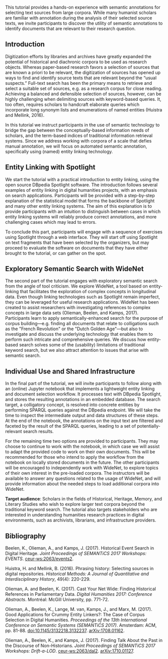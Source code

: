 This tutorial provides a hands-on experience with semantic annotations for selecting text sources from large corpora. While many humanist scholars are familiar with annotation during the analysis of their selected source texts, we invite participants to discover the utility of semantic annotations to identify documents that are relevant to their research question.

## Introduction
Digitization efforts by libraries and archives have greatly expanded the potential of historical and diachronic corpora to be used as research objects. Whereas paper-based research favors a selection of sources that are known a priori to be relevant, the digitization of sources has opened up ways to find and identify source texts that are relevant beyond the “usual suspects.” Full-text search has been the primary means to retrieve and select a suitable set of sources, e.g. as a research corpus for close reading. Achieving a balanced and defensible selection of sources, however, can be highly challenging when delimiting sources with keyword-based queries. It, too often, requires scholars to handcraft elaborate queries which incorporate long synonym lists and enumerations of named entities (Huistra and Mellink, 2016).

In this tutorial we instruct participants in the use of semantic technology to bridge the gap between the conceptually-based information needs of scholars, and the term-based indices of traditional information retrieval systems. Since we address working with corpora of a scale that defies manual annotation, we will focus on automated semantic annotation, specifically using (named) entity linking technology.

## Entity Linking with Spotlight
We start the tutorial with a practical introduction to entity linking, using the open source DBpedia Spotlight software. The introduction follows several examples of entity linking in digital humanities projects, with an emphasis on search applications. Participants will be provided with a step-by-step explanation of the statistical model that forms the backbone of Spotlight and many other entity linking systems. The aim of this explanation is to provide participants with an intuition to distinguish between cases in which entity linking systems will reliably produce correct annotations, and more challenging cases which may lead to errors.

To conclude this part, participants will engage with a sequence of exercises using Spotlight through a web interface. They will start off using Spotlight on text fragments that have been selected by the organizers, but may proceed to evaluate the software on documents that they have either brought to the tutorial, or can gather on the spot.

## Exploratory Semantic Search with WideNet
The second part of the tutorial engages with exploratory semantic search from the angle of tool criticism. We explore WideNet, a tool based on entity-linking that facilitates the exploration of complex concepts in longitudinal data. Even though linking technologies such as Spotlight remain imperfect, they can be leveraged for useful research applications. WideNet has been created to assist researchers with investigating references to complex concepts in large data sets (Olieman, Beelen, and Kamps, 2017). Participants learn to apply semantically-enhanced search for the purpose of corpus building—e.g. finding all documents that relate to colligations such as the "French Revolution" or the "Dutch Golden Age"—but also to investigate and discuss the underlying technology that enables them to perform such intricate and comprehensive queries. We discuss how entity-based search solves some of the (usability) limitations of traditional keyword search, but we also attract attention to issues that arise with semantic search.

## Individual Use and Shared Infrastructure
In the final part of the tutorial, we will invite participants to follow along with an (online) Jupyter notebook that implements a lightweight entity linking and document selection workflow. It processes text with DBpedia Spotlight, and stores the resulting annotations in an embedded database. The search target, a colligatory concept, is resolved into concrete entities by performing SPARQL queries against the DBpedia endpoint. We will take the time to inspect the intermediate output and data structures of these steps. At the end of the notebook, the annotations on the input text are filtered and faceted by the result of the SPARQL queries, leading to a set of potentially-relevant search results.

For the remaining time two options are provided to participants. They may choose to continue to work with the notebook, in which case we will assist to adapt the provided code to work on their own documents. This will be recommended for those who intend to apply the workflow from the notebook on locally stored documents in the future. The other participants will be encouraged to independently work with WideNet, to explore topics of their own interest in the pre-loaded corpora. The instructors will be available to answer any questions related to the usage of WideNet, and will provide information about the needed steps to load additional corpora into WideNet.

**Target audience**: Scholars in the fields of Historical, Heritage, Memory, and Literary Studies who wish to explore larger text corpora beyond the traditional keyword search. The tutorial also targets stakeholders who are interested in understanding humanities research practices in digital environments, such as archivists, librarians, and infrastructure providers.

## Bibliography
Beelen, K., Olieman, A., and Kamps, J. (2017). Historical Event Search in Digital Heritage. *Joint Proceedings of SEMANTiCS 2017 Workshops: EVENTS*. [ceur-ws:2063/events2](http://ceur-ws.org/Vol-2063/events-paper2.pdf).

Huistra, H. and Mellink, B. (2016). Phrasing history: Selecting sources in digital repositories. *Historical Methods: A Journal of Quantitative and Interdisciplinary History*, 49(4): 220-229.

Olieman, A. and Beelen, K. (2017). Cast Your Net Wide: Finding Historical References in Parliamentary Data. *Digital Humanities 2017: Conference Abstracts*. Montréal: McGill University, pp. 771-72.

Olieman, A., Beelen, K., Lange, M. van, Kamps, J., and Marx, M. (2017). Good Applications for Crummy Entity Linkers?: The Case of Corpus Selection in Digital Humanities. *Proceedings of the 13th International Conference on Semantic Systems (SEMANTiCS 2017)*. Amsterdam: ACM, pp. 81-88. [doi:10.1145/3132218.3132237](https://doi.org/10.1145/3132218.3132237). [arXiv:1708.01162](https://arxiv.org/abs/1708.01162).

Olieman, A., Beelen, K., and Kamps, J. (2017). Finding Talk About the Past in the Discourse of Non-Historians. *Joint Proceedings of SEMANTiCS 2017 Workshops: Drift-a-LOD*. [ceur-ws:2063/dal2](http://ceur-ws.org/Vol-2063/dal-paper2.pdf). [arXiv:1710.01127](https://arxiv.org/abs/1710.01127).
